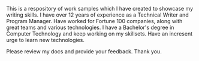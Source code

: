 This is a respository of work samples which I have created to showcase my writing skills. 
I have over 12 years of experience as a Technical Writer and Program Manager. 
Have worked for Fortune 100 companies, along with great teams and various technologies. 
I have a Bachelor's degree in Computer Technology and keep working on my skillsets. Have an incresent urge to learn new technologies.

Please review my docs and provide your feedback. Thank you.
